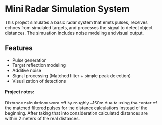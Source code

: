 # Mini Radar Simulation System

This project simulates a basic radar system that emits pulses, receives echoes from simulated targets, and processes the signal to detect object distances. The simulation includes noise modeling and visual output.

## Features
- Pulse generation
- Target reflection modeling
- Additive noise
- Signal processing (Matched filter + simple peak detection)
- Visualization of detections




#### Project notes:
Distance calculations were off by roughly ~150m due to using the center of the matched filtered pulses for the distance calculations instead of the beginning.
After taking that into consideration calculated distances are within 2 meters of the real distances.




